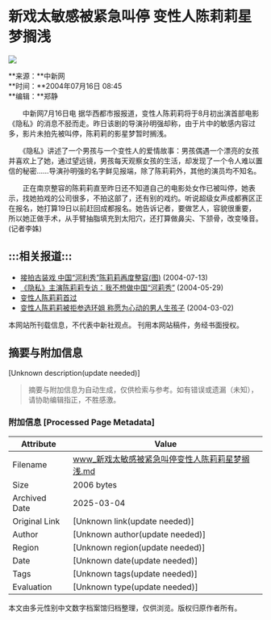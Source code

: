 # 新戏太敏感被紧急叫停 变性人陈莉莉星梦搁浅

![](http://www.chinanews.com.cn/newsiimg/1.gif)

**来源：**中新网  
**时间：**2004年07月16日 08:45  
**编辑：**郑静

　　中新网7月16日电 据华西都市报报道，变性人陈莉莉将于8月初出演首部电影《隐私》的消息不胫而走。昨日该剧的导演孙明强却称，由于片中的敏感内容过多，影片未拍先被叫停，陈莉莉的影星梦暂时搁浅。

　　《隐私》讲述了一个男孩与一个变性人的爱情故事：男孩偶遇一个漂亮的女孩并喜欢上了她，通过望远镜，男孩每天观察女孩的生活，却发现了一个令人难以置信的秘密……导演孙明强的名字鲜见报端，除了陈莉莉外，其他的演员均不知名。

　　正在南京整容的陈莉莉直至昨日还不知道自己的电影处女作已被叫停，她表示，找她拍戏的公司很多，不拍这部了，还有别的戏约。听说超级女声成都赛区正在报名，她打算19日以前赶回成都报名。她告诉记者，要做艺人，容貌很重要，所以她正做手术，从手臂抽脂填充到太阳穴，还打算做鼻尖、下颔骨，改变嗓音。(记者李姝)

## :::相关报道:::
- [接拍古装戏 中国“河利秀”陈莉莉再度整容(图)](http://www.chinanews.com.cn/news/2004year/2004-07-13/26/459189.shtml) (2004-07-13)
- [《隐私》主演陈莉莉专访：我不想做中国“河莉秀”](http://www.chinanews.com.cn/news/2004year/2004-05-29/26/442165.shtml) (2004-05-29)
- [变性人陈莉莉首过](http://www.chinanews.com.cn/n/2004-03-09/26/411227.html)
- [变性人陈莉莉被拒参选环姐 称愿为心动的男人生孩子](http://www.chinanews.com.cn/n/2004-03-02/26/408435.html) (2004-03-02)

本网站所刊载信息，不代表中新社观点。 刊用本网站稿件，务经书面授权。
<!-- tcd_original_link https://www.chinanews.com.cn/news/2004year/2004-07-16/26/460650.shtml -->


## 摘要与附加信息

<!-- tcd_abstract -->
[Unknown description(update needed)]
<!-- tcd_abstract_end -->

> 摘要与附加信息为自动生成，仅供检索与参考。如有错误或遗漏（未知），请协助编辑指正，不胜感激。

### 附加信息 [Processed Page Metadata]

| Attribute       | Value                                  |
|-----------------|----------------------------------------|
| Filename        | www_新戏太敏感被紧急叫停变性人陈莉莉星梦搁浅.md                             |
| Size            | 2006 bytes                           |
| Archived Date   | 2025-03-04                             |
| Original Link   | [Unknown link(update needed)]                       |
| Author          | [Unknown author(update needed)]                               |
| Region          | [Unknown region(update needed)]                               |
| Date            | [Unknown date(update needed)]                                 |
| Tags            | [Unknown tags(update needed)]                                 |
| Evaluation            | [Unknown type(update needed)]                                 |
<!-- tcd_table_end -->

本文由多元性别中文数字档案馆归档整理，仅供浏览。版权归原作者所有。
